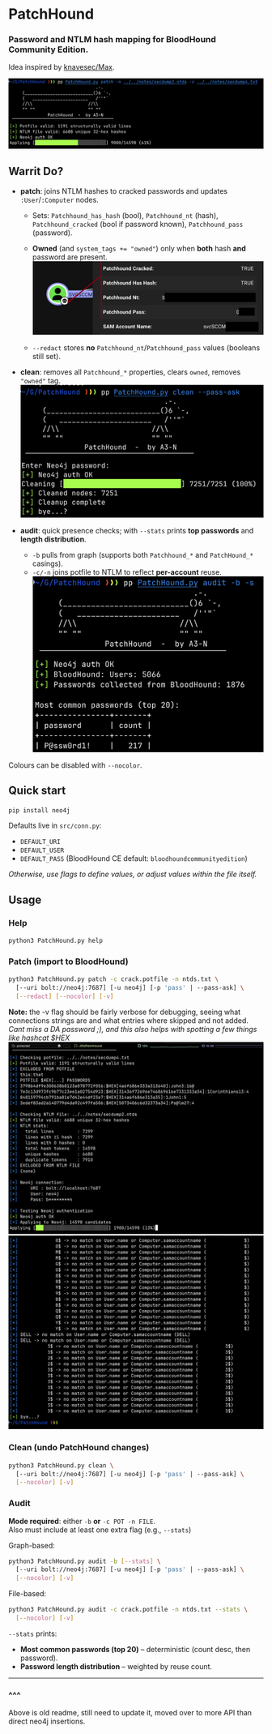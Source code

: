 # PatchHound

### Password and NTLM hash mapping for BloodHound Community Edition.

Idea inspired by [knavesec/Max](https://github.com/knavesec/Max).

![](img/4.png)

## Warrit Do?
- **patch**: joins NTLM hashes to cracked passwords and updates `:User`/`:Computer` nodes.
  - Sets: `Patchhound_has_hash` (bool), `Patchhound_nt` (hash), `Patchhound_cracked` (bool if password known), `Patchhound_pass` (password).
  - **Owned** (and `system_tags += "owned"`) only when **both** hash **and** password are present.
  ![](img/5.png)
  
  - `--redact` stores **no** `Patchhound_nt`/`Patchhound_pass` values (booleans still set).
- **clean**: removes all `Patchhound_*` properties, clears `owned`, removes `"owned"` tag.
![](img/6.png)

- **audit**: quick presence checks; with `--stats` prints **top passwords** and **length distribution**.
  - `-b` pulls from graph (supports both `Patchhound_*` and `PatchHound_*` casings).
  - `-c/-n` joins potfile to NTLM to reflect **per-account** reuse.
  ![](img/3.png)

Colours can be disabled with `--nocolor`.

## Quick start

```bash
pip install neo4j
```

Defaults live in `src/conn.py`:
- `DEFAULT_URI`
- `DEFAULT_USER`
- `DEFAULT_PASS` (BloodHound CE default: `bloodhoundcommunityedition`)

_Otherwise, use flags to define values, or adjust values within the file itself._

## Usage

### Help
```bash
python3 PatchHound.py help
```

### Patch (import to BloodHound)
```bash
python3 PatchHound.py patch -c crack.potfile -n ntds.txt \
  [--uri bolt://neo4j:7687] [-u neo4j] [-p 'pass' | --pass-ask] \
  [--redact] [--nocolor] [-v]
```

**Note:** the -v flag should be fairly verbose for debugging, seeing what connections strings are and what entries where skipped and not added. _Cant miss a DA password ;), and this also helps with spotting a few things like hashcat $HEX_
![](img/1.png)
![](img/2.png)

### Clean (undo PatchHound changes)
```bash
python3 PatchHound.py clean \
  [--uri bolt://neo4j:7687] [-u neo4j] [-p 'pass' | --pass-ask] \
  [--nocolor] [-v]
```

### Audit

**Mode required**: either `-b` **or** `-c POT -n FILE`.  
Also must include at least one extra flag (e.g., `--stats`)

Graph-based:
```bash
python3 PatchHound.py audit -b [--stats] \
  [--uri bolt://neo4j:7687] [-u neo4j] [-p 'pass' | --pass-ask] \
  [--nocolor] [-v]
```

File-based:
```bash
python3 PatchHound.py audit -c crack.potfile -n ntds.txt --stats \
  [--nocolor] [-v]
```

`--stats` prints:
- **Most common passwords (top 20)** – deterministic (count desc, then password).
- **Password length distribution** – weighted by reuse count.

---

### ^^^

Above is old readme, still need to update it, moved over to more API than direct neo4j insertions. 